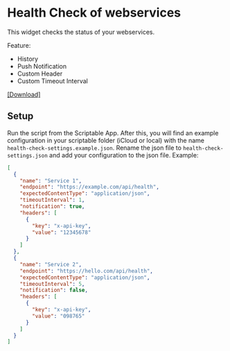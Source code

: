 # Health Check of webservices

This widget checks the status of your webservices.

Feature:
* History
* Push Notification
* Custom Header
* Custom Timeout Interval

[[Download]](https://raw.githubusercontent.com/ThisIsBenny/iOS-Widgets/main/Webservices-Health-Check/Webservices-Health-Check.js)

## Setup
Run the script from the Scriptable App. After this, you will find an example configuration in your scriptable folder (iCloud or local) with the name `health-check-settings.example.json`.
Rename the json file to `health-check-settings.json` and add your configuration to the json file. Example:

```json
[
  {
    "name": "Service 1",
    "endpoint": "https://example.com/api/health",
    "expectedContentType": "application/json",
    "timeoutInterval": 1,
    "notification": true,
    "headers": [
      {
        "key": "x-api-key",
        "value": "12345678"
      }
    ]
  },
  {
    "name": "Service 2",
    "endpoint": "https://hello.com/api/health",
    "expectedContentType": "application/json",
    "timeoutInterval": 5,
    "notification": false,
    "headers": [
      {
        "key": "x-api-key",
        "value": "098765"
      }
    ]
  }
]
```
